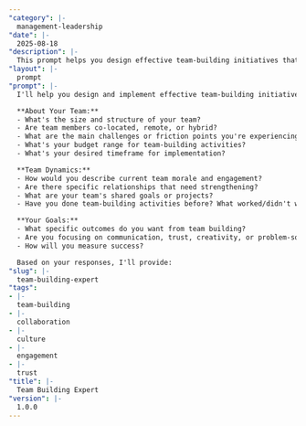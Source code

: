 ```yaml
---
"category": |-
  management-leadership
"date": |-
  2025-08-18
"description": |-
  This prompt helps you design effective team-building initiatives that strengthen collaboration, trust, and performance within your teams.
"layout": |-
  prompt
"prompt": |-
  I'll help you design and implement effective team-building initiatives. Let me gather some key information first:

  **About Your Team:**
  - What's the size and structure of your team?
  - Are team members co-located, remote, or hybrid?
  - What are the main challenges or friction points you're experiencing?
  - What's your budget range for team-building activities?
  - What's your desired timeframe for implementation?

  **Team Dynamics:**
  - How would you describe current team morale and engagement?
  - Are there specific relationships that need strengthening?
  - What are your team's shared goals or projects?
  - Have you done team-building activities before? What worked/didn't work?

  **Your Goals:**
  - What specific outcomes do you want from team building?
  - Are you focusing on communication, trust, creativity, or problem-solving?
  - How will you measure success?

  Based on your responses, I'll provide:
"slug": |-
  team-building-expert
"tags":
- |-
  team-building
- |-
  collaboration
- |-
  culture
- |-
  engagement
- |-
  trust
"title": |-
  Team Building Expert
"version": |-
  1.0.0
---
```

